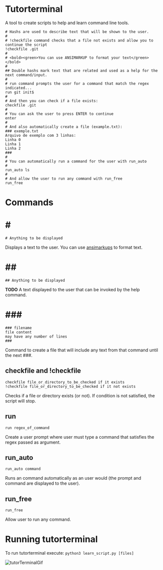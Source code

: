 # Tutorterminal

A tool to create scripts to help and learn command line tools.

```text
# Hashs are used to describe text that will be shown to the user.
#
# !checkfile command checks that a file not exists and allow you to continue the script
!checkfile .git
#
# <bold><green>You can use ANSIMARKUP to format your text</green></bold>
#
## Double hashs mark text that are related and used as a help for the next command/input.
#
# run command prompts the user for a command that match the regex indicated...
run git init$
#
# And then you can check if a file exists:
checkfile .git
#
# You can ask the user to press ENTER to continue
enter
#
# And also automatically create a file (example.txt):
### exemple.txt
Arquivo de exemplo com 3 linhas:
Linha 0
Linha 1
Linha 2
###
#
# You can automatically run a command for the user with run_auto
#
run_auto ls
#
# And allow the user to run any command with run_free
run_free 
```


# Commands

# \#

```
# Anything to be displayed
```

Displays a text to the user. You can use [ansimarkups](https://github.com/gvalkov/python-ansimarkup) to format text.

# \##
```
## Anything to be displayed
```
**TODO** A text displayed to the user that can be invoked by the help command.


# \###
```
### filename
file content
may have any number of lines
###
```
Command to create a file that will include any text from that command until the next \###.


## checkfile and !checkfile
```
checkfile file_or_directory_to_be_checked if it exists
!checkfile file_or_directory_to_be_checked if it not exists
```
Checks if a file or directory exists (or not). If condition is not satisfied, the script will stop.

## run
```
run regex_of_command
```
Create a user prompt where user must type a command that satisfies the regex passed as argument.

## run_auto
```
run_auto command
```
Runs an command automatically as an user would (the prompt and command are displayed to the user).

## run_free
```
run_free
```
Allow user to run any command.

# Running tutorterminal
To run tutorterminal execute: 
``` python3 learn_script.py [files] ```

![tutorTerminalGif](https://user-images.githubusercontent.com/38442139/75783766-d79dfe80-5d3f-11ea-97fb-c7efd544261d.gif)
